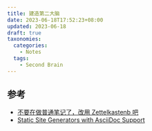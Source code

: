 ```yaml
---
title: 建造第二大脑
date: 2023-06-18T17:52:23+08:00
updated: 2023-06-18
draft: true
taxonomies:
  categories:
    - Notes
  tags:
    - Second Brain
---
```


<!-- more -->

## 参考

- [不要在做普通笔记了，改用 Zettelkastenb 吧](https://news.ycombinator.com/item?id=23386630)
- [Static Site Generators with AsciiDoc Support](https://gist.github.com/briandominick/e5754cc8438dd9503d936ef65fffbb2d)
